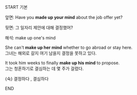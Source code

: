 START
기본

앞면:
Have you **made up your mind** about the job offer yet?

뒷면:
그 일자리 제안에 대해 결정했어?

해석:
make up one's mind

She can't **make up her mind** whether to go abroad or stay here.  
그녀는 해외로 갈지 여기 남을지 결정을 못하고 있다.

It took him weeks to finally **make up his mind** to propose.  
그는 청혼하기로 결심하는 데 몇 주가 걸렸다.

{숙} 결정하다 , 결심하다  
<!--ID: 1749293616255-->
END